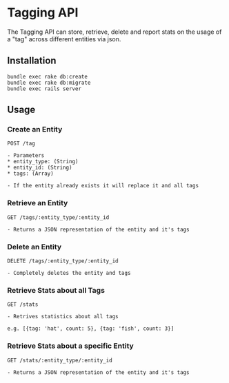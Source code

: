 # Tagging API

The Tagging API can store, retrieve, delete and report stats on the usage of a "tag" across different entities via json.

## Installation

```
bundle exec rake db:create
bundle exec rake db:migrate
bundle exec rails server
```

## Usage

### Create an Entity

```
POST /tag

- Parameters
* entity_type: (String)
* entity_id: (String)
* tags: (Array)

- If the entity already exists it will replace it and all tags
```

### Retrieve an Entity

```
GET /tags/:entity_type/:entity_id

- Returns a JSON representation of the entity and it's tags
```

### Delete an Entity

```
DELETE /tags/:entity_type/:entity_id

- Completely deletes the entity and tags
```

### Retrieve Stats about all Tags

```
GET /stats

- Retrives statistics about all tags

e.g. [{tag: 'hat', count: 5}, {tag: 'fish', count: 3}]
```

### Retrieve Stats about a specific Entity

```
GET /stats/:entity_type/:entity_id

- Returns a JSON representation of the entity and it's tags

